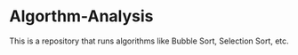# Algorthm-Analysis
This is a repository that runs algorithms like Bubble Sort, Selection Sort, etc. 
